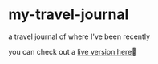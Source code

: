 # my-travel-journal
a travel journal of where I've been recently 

you can check out a [live version here](https://shimmering-eclair-2c5fc9.netlify.app/)🗿
